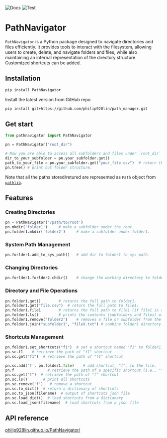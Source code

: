 ![Docs](https://github.com/philip928lin/PathNavigator/actions/workflows/docs.yml/badge.svg)
![Test](https://github.com/philip928lin/PathNavigator/actions/workflows/test.yml/badge.svg)

# PathNavigator

`PathNavigator` is a Python package designed to navigate directories and files efficiently. It provides tools to interact with the filesystem, allowing users to create, delete, and navigate folders and files, while also maintaining an internal representation of the directory structure. Customized shortcuts can be added.


## Installation

```bash
pip install PathNavigator
```

Install the latest version from GitHub repo
```bash
pip install git+https://github.com/philip928lin/path_manager.git
```

## Get start

```python
from pathnavigator import PathNavigator

pn = PathNavigator("root_dir")

# Now you are able to access all subfolders and files under `root_dir`
dir_to_your_subfolder = pn.your_subfolder.get()
path_to_your_file = pn.your_subfolder.get("your_file.csv")  # return the full path to your_file.csv.
pn.tree() # print out folder structure.
```

Note that all the paths stored/retured are represented as `Path` object from [`pathlib`](https://docs.python.org/3/library/pathlib.html).

## Features

### Creating Directories
```python
pn = PathNavigator('/path/to/root')
pn.mkdir('folder1')     # make a subfolder under the root.
pn.folder1.mkdir('folder2')     # make a subfolder under folder1.
```

### System Path Management
```python
pn.forlder1.add_to_sys_path()   # add dir to folder1 to sys path.
```

### Changing Directories
```python
pn.forlder1.forlder2.chdir()    # change the working directory to folder2.
```

### Directory and File Operations
```python
pn.folder1.get()        # returns the full path to folder1.
pn.folder1.get("file.csv")  # return the full path to file1.
pn.folder1.file1        # returns the full path to file1 (if file1 is a valid attribute name).
pn.folder1.ls()         # prints the contents (subfolders and files) of folder1.
pn.folder1.remove('folder2')    # removes a file or subfolder from the folder and deletes it from the filesystem.
pn.folder1.join("subfolder1", "fileX.txt") # combine folder1 directory with "subfolder1/fileX.txt" and return it.
```

### Shortcuts Management
```python
pn.folder1.set_shortcuts("f1")  # set a shortcut named "f1" to folder1.
pn.sc.f1    # retrieve the path of "f1" shortcut
pn.sc.get("f1")  # retrieve the path of "f1" shortcut

pn.sc.add('f', pn.folder1.file)    # add shortcut, "f", to the file.
pn.f               # retrieve the path of a specific shortcut (i.e., "f")
pn.sc.get("f")  # retrieve the path of "f" shortcut
pn.sc.ls()       # print all shortcuts
pn.sc.remove('f')   # remove a shortcut
pn.sc.to_dict()  # return a dictionary of shortcuts
pn.sc.to_json(filename)  # output of shortcuts json file
pn.sc.load_dict()  # load shortcuts from a dictionary
pn.sc.load_json(filename)  # load shortcuts from a json file
```

## API reference
[philip928lin.github.io/PathNavigator/](https://philip928lin.github.io/PathNavigator/)
